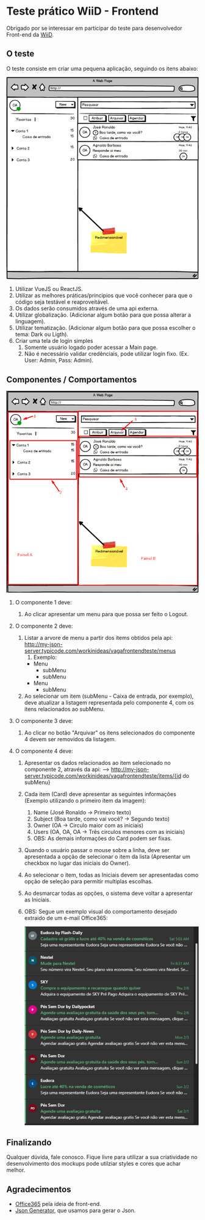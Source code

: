 # Teste prático WiiD - Frontend

Obrigado por se interessar em participar do teste para desenvolvedor Front-end da [WiiD](https://wi-id.com).

## O teste

O teste consiste em criar uma pequena aplicação, seguindo os itens abaixo:

![](markup.png)

1. Utilizar VueJS ou ReactJS.
2. Utilizar as melhores práticas/principios que você conhecer para que o código seja testável e reaproveitável.
3. Os dados serão consumidos através de uma api externa.
4. Utilizar globalização. (Adicionar algum botão para que possa alterar a linguagem).
5. Utilizar tematização. (Adicionar algum botão para que possa escolher o tema: Dark ou Ligth).
6. Criar uma tela de login simples
   1. Somente usuário logado poder acessar a Main page.
   2. Não é necessário validar credênciais, pode utilizar login fixo. (Ex. User: Admin, Pass: Admin).

## Componentes / Comportamentos

![](componentes.png)

1. O componente 1 deve:
   1. Ao clicar apresentar um menu para que possa ser feito o Logout.
2. O componente 2 deve:
   1. Listar a arvore de menu a partir dos items obtidos pela api: http://my-json-server.typicode.com/workinideas/vagafrontendteste/menus
      1. Exemplo:
      - Menu
        - subMenu
        - subMenu
      - Menu
        - subMenu
   2. Ao selecionar um item (subMenu - Caixa de entrada, por exemplo), deve atualizar a listagem representada pelo componente 4, com os itens relacionados ao subMenu.
3. O componente 3 deve:
   1. Ao clicar no botão "Arquivar" os itens selecionados do componente 4 devem ser removidos da listagem.
4. O componente 4 deve:

   1. Apresentar os dados relacionados ao item selecionado no componente 2, através da api:
      --> http://my-json-server.typicode.com/workinideas/vagafrontendteste/items/{id do subMenu}
   1. Cada item (Card) deve apresentar as seguintes informações (Exemplo utilizando o primeiro item da imagem):
      1. Name (José Ronaldo -> Primeiro texto)
      2. Subject (Boa tarde, como vai você? -> Segundo texto)
      3. Owner (OA -> Circulo maior com as iniciais)
      4. Users (OA, OA, OA -> Três circulos menores com as iniciais)
      5. OBS: As demais informações do Card podem ser fixas.
   1. Quando o usuário passar o mouse sobre a linha, deve ser apresentada a opção de selecionar o item da lista (Apresentar um checkbox no lugar das iniciais do Owner).
   1. Ao selecionar o item, todas as Iniciais devem ser apresentadas como opção de seleção para permitir multiplas escolhas.
   1. Ao desmarcar todas as opções, o sistema deve voltar a apresentar as Iniciais.
   1. OBS: Segue um exemplo visual do comportamento desejado extraido de um e-mail Office365:

      ![](barra-office365.gif)

## Finalizando

Qualquer dúvida, fale conosco.
Fique livre para utilizar a sua criatividade no desenvolvimento dos mockups pode utilziar styles e cores que achar melhor. 

## Agradecimentos

- [Office365](https://office365.com) pela ideia de front-end.
- [Json Generator](https://www.json-generator.com/), que usamos para gerar o Json.
